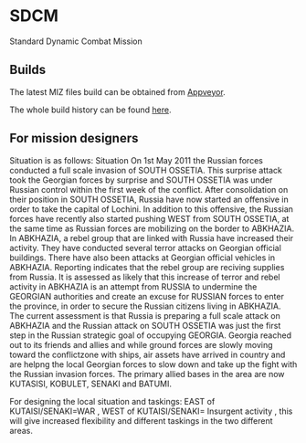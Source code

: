 # SDCM
Standard Dynamic Combat Mission

## Builds

The latest MIZ files build can be obtained from [Appveyor](https://ci.appveyor.com/project/132ndNeck/sdcm/build/artifacts).

The whole build history can be found [here](https://ci.appveyor.com/project/132ndNeck/sdcm/history).

## For mission designers
Situation is as follows: 
Situation
On 1st May 2011 the Russian forces conducted a full scale invasion of SOUTH OSSETIA. This surprise attack took the Georgian forces by surprise and SOUTH OSSETIA was under Russian control within the first week of the conflict. After consolidation on their position in SOUTH OSSETIA, Russia have now started an offensive in order to take the capital of Lochini. In addition to this offensive, the Russian forces have recently also started pushing WEST from SOUTH OSSETIA, at the same time as Russian forces are mobilizing on the border to ABKHAZIA.
In ABKHAZIA, a rebel group that are linked with Russia have increased their activity. They have conducted several terror attacks on Georgian official buildings. There have also been attacks at Georgian official vehicles in ABKHAZIA. Reporting indicates that the rebel group are reciving supplies from Russia. It is assessed as likely that this increase of terror and rebel activity in ABKHAZIA is an attempt from RUSSIA to undermine the GEORGIAN authorities and create an excuse for RUSSIAN forces to enter the province, in order to secure the Russian citizens living in ABKHAZIA.
The current assessment is that Russia is preparing a full scale attack on ABKHAZIA and the Russian attack on SOUTH OSSETIA was just the first step in the Russian strategic goal of occupying GEORGIA.
Georgia reached out to its friends and allies and while ground forces are slowly moving toward the conflictzone with ships, air assets have arrived in country and are helpng the local Georgian forces to slow down and take up the fight with the Russian invasion forces.
The primary allied bases in the area are now KUTASISI, KOBULET, SENAKI and BATUMI.

For designing the local situation and taskings: EAST of KUTAISI/SENAKI=WAR ,  WEST of KUTAISI/SENAKI= Insurgent activity , this will give increased flexibility and different taskings in the two different areas.